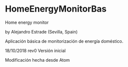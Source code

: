 # HomeEnergyMonitorBas

Home energy monitor

by Alejandro Estrade (Sevilla, Spain)

Aplicación básica de monitorización de energía doméstico.

18/10/2018  rev0  Versión inicial

Modificación hecha desde Atom
